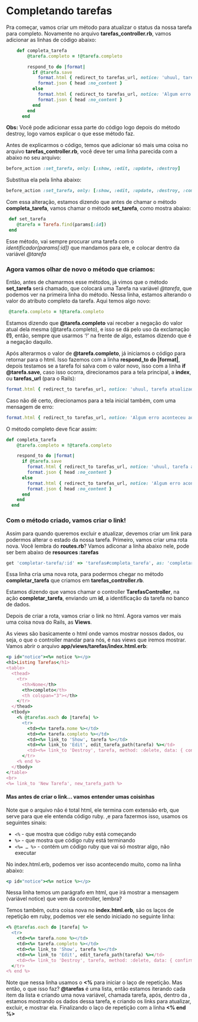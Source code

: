 # Completando tarefas

Pra começar, vamos criar um método para atualizar o status da nossa tarefa para completo. Novamente no arquivo **tarefas_controller.rb**, vamos adicionar as linhas de código abaixo:

```ruby
	def completa_tarefa
	    @tarefa.completo = !@tarefa.completo

	    respond_to do |format|
	      if @tarefa.save
	        format.html { redirect_to tarefas_url, notice: 'uhuul, tarefa atualizada!' }
	        format.json { head :no_content }
	      else
	        format.html { redirect_to tarefas_url, notice: 'Algum erro aconteceu ao tentar finalizar a tarefa :(' }
	        format.json { head :no_content }
	      end
	    end
	  end
```

**Obs:** Você pode adicionar essa parte do código logo depois do método destroy, logo vamos explicar o que esse método faz.

Antes de explicarmos o código, temos que adicionar só mais uma coisa no arquivo **tarefas_controller.rb**, você deve ter uma linha parecida com a abaixo no seu arquivo:

```ruby
before_action :set_tarefa, only: [:show, :edit, :update, :destroy]
```

Substitua ela pela linha abaixo:

```ruby
before_action :set_tarefa, only: [:show, :edit, :update, :destroy, :completa_tarefa]
```

Com essa alteração, estamos dizendo que antes de chamar o método **completa_tarefa**, vamos chamar o método **set_tarefa**, como mostra abaixo:

```ruby
 def set_tarefa
    @tarefa = Tarefa.find(params[:id])
 end
```

Esse método, vai sempre procurar uma tarefa com o _identificador(params[:id])_ que mandamos para ele, e colocar dentro da variável _@tarefa_

### Agora vamos olhar de novo o método que criamos:

Então, antes de chamarmos esse métodos, já vimos que o método **set_tarefa** será chamado, que colocará uma Tarefa na variável _@tarefa_, que podemos ver na primeira linha do método.
Nessa linha, estamos alterando o valor do atributo completo da tarefa. Aqui temos algo novo:

```ruby
 @tarefa.completo = !@tarefa.completo
```

Estamos dizendo que **@tarefa.completo** vai receber a negação do valor atual dela mesma (@tarefa.completo), e isso se dá pelo uso da exclamação **(!)**, então, sempre que usarmos _‘!’_ na frente de algo, estamos dizendo que é a negação daquilo.

Após alterarmos o valor de **@tarefa.completo**, já iniciamos o código para retornar para o html. Isso fazemos com a linha **respond_to do |format|**, depois testamos se a tarefa foi salva com o valor novo, isso com a linha **if @tarefa.save**, caso isso ocorra, direcionamos para a tela principal, a **index**, ou **tarefas_url** (para o Rails):

```ruby
format.html { redirect_to tarefas_url, notice: 'uhuul, tarefa atualizada!' }
```

Caso não dê certo, direcionamos para a tela inicial também, com uma mensagem de erro:

```ruby
format.html { redirect_to tarefas_url, notice: 'Algum erro aconteceu ao tentar atualizar a tarefa :(' }
```

O método completo deve ficar assim:

```ruby
def completa_tarefa
    @tarefa.completo = !@tarefa.completo

    respond_to do |format|
      if @tarefa.save
        format.html { redirect_to tarefas_url, notice: 'uhuul, tarefa atualizada!' }
        format.json { head :no_content }
      else
        format.html { redirect_to tarefas_url, notice: 'Algum erro aconteceu ao tentar atualizar a tarefa :(' }
        format.json { head :no_content }
      end
    end
  end
```

### Com o método criado, vamos criar o link!

Assim para quando queremos excluir e atualizar, devemos criar um link para podermos alterar o estado da nossa tarefa. Primeiro, vamos criar uma rota nova. Você lembra do **routes.rb**?
Vamos adiconar a linha abaixo nele, pode ser bem abaixo de **resources :tarefas**

```ruby
get 'completar-tarefa/:id' => 'tarefas#completa_tarefa', as: 'completar_tarefa'
```

Essa linha cria uma nova rota, para podermos chegar no método **completar_tarefa** que criamos em **tarefas_controller.rb**.

Estamos dizendo que vamos chamar o controller **TarefasController**, na ação **completar_tarefa**, enviando um **id**, a identificação da tarefa no banco de dados.

Depois de criar a rota, vamos criar o link no html. Agora vamos ver mais uma coisa nova do Rails, as **Views**.

As views são basicamente o html onde vamos mostrar nossos dados, ou seja, o que o controller mandar para nós, é nas views que iremos mostrar.
Vamos abrir o arquivo **app/views/tarefas/index.html.erb**:

```ruby
<p id="notice"><%= notice %></p>
<h1>Listing Tarefas</h1>
<table>
  <thead>
    <tr>
      <th>Nome</th>
      <th>completo</th>
      <th colspan="3"></th>
    </tr>
  </thead>
  <tbody>
    <% @tarefas.each do |tarefa| %>
      <tr>
        <td><%= tarefa.nome %></td>
        <td><%= tarefa.completo %></td>
        <td><%= link_to 'Show', tarefa %></td>
        <td><%= link_to 'Edit', edit_tarefa_path(tarefa) %></td>
        <td><%= link_to 'Destroy', tarefa, method: :delete, data: { confirm: 'Are you sure?' } %></td>
      </tr>
    <% end %>
  </tbody>
</table>
<br>
<%= link_to 'New Tarefa', new_tarefa_path %>
```

#### Mas antes de criar o link… vamos entender umas coisinhas
Note que o arquivo não é total html, ele termina com extensão erb, que serve para que ele entenda código ruby. ,e para fazermos isso, usamos os seguintes sinais:

* `<%` \- que mostra que código ruby está começando
* `%>` \- que mostra que código ruby está terminando
* `<%= … %>` \- contém um código ruby que vai só mostrar algo, não executar

No index.html.erb, podemos ver isso acontecendo muito, como na linha abaixo:

```ruby
<p id="notice"><%= notice %></p>
```

Nessa linha temos um parágrafo em html, que irá mostrar a mensagem (variável notice) que vem da controller, lembra?

Temos também, outra coisa nova no **index.html.erb**, são os laços de repetição em ruby, podemos ver ele sendo iniciado no seguinte linha:

```ruby
<% @tarefas.each do |tarefa| %>
  <tr>
    <td><%= tarefa.nome %></td>
    <td><%= tarefa.completo %></td>
    <td><%= link_to 'Show', tarefa %></td>
    <td><%= link_to 'Edit', edit_tarefa_path(tarefa) %></td>
    <td><%= link_to 'Destroy', tarefa, method: :delete, data: { confirm: 'Are you sure?' } %></td>
  </tr>
<% end %>
```

Note que nessa linha usamos o **<%** para iniciar o laço de repetição. Mas então, o que isso faz?
**@tarefas** é uma lista, então estamos iterando cada item da lista e criando uma nova variável, chamada tarefa, após, dentro da **<tr>**, estamos mostrando os dados dessa tarefa, e criando os links para atualizar, excluir, e mostrar ela. Finalizando o laço de repetição com a linha **<% end %>**
